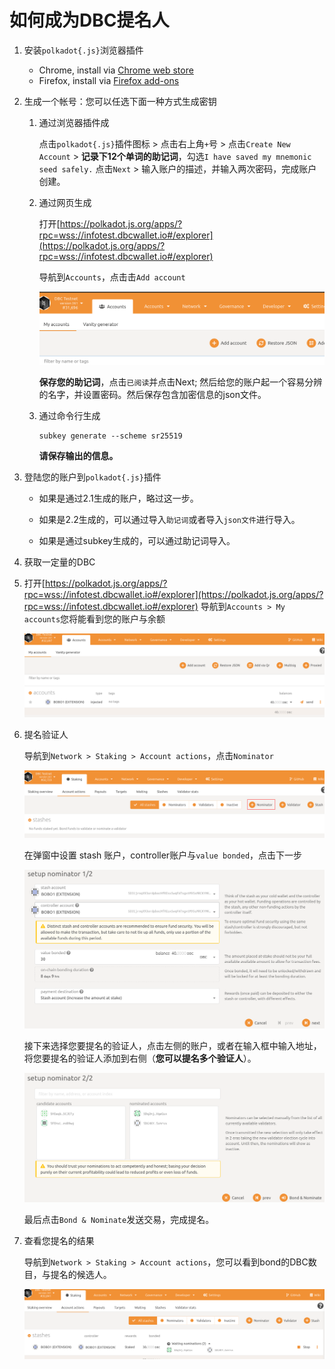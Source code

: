 # 如何成为DBC提名人

1. 安装`polkadot{.js}`浏览器插件

   + Chrome, install via [Chrome web store](https://chrome.google.com/webstore/detail/polkadot{js}-extension/mopnmbcafieddcagagdcbnhejhlodfdd)
   + Firefox, install via [Firefox add-ons](https://addons.mozilla.org/en-US/firefox/addon/polkadot-js-extension/)

2. 生成一个帐号：您可以任选下面一种方式生成密钥

   1. 通过浏览器插件成

      点击`polkadot{.js}`插件图标 > 点击右上角`+`号 > 点击`Create New Account` > **记录下12个单词的助记词**，勾选`I have saved my mnemonic seed safely.` 点击`Next` >  输入账户的描述，并输入两次密码，完成账户创建。

   2. 通过网页生成

      打开[https://polkadot.js.org/apps/?rpc=wss://infotest.dbcwallet.io#/explorer](https://polkadot.js.org/apps/?rpc=wss://infotest.dbcwallet.io#/explorer)

      导航到`Accounts`，点击击`Add account`

      ![image-20210122201904774](staking_dbc_and_voting.assets/image-20210122201904774.png)

      **保存您的助记词**，点击`已阅读`并点击Next; 然后给您的账户起一个容易分辨的名字，并设置密码。然后保存包含加密信息的json文件。

   3. 通过命令行生成

      ```shell
      subkey generate --scheme sr25519
      ```

      **请保存输出的信息。**

3. 登陆您的账户到`polkadot{.js}`插件

   + 如果是通过2.1生成的账户，略过这一步。

   + 如果是2.2生成的，可以通过导入`助记词`或者导入`json文件`进行导入。

   + 如果是通过subkey生成的，可以通过助记词导入。

4. 获取一定量的DBC

5. 打开[https://polkadot.js.org/apps/?rpc=wss://infotest.dbcwallet.io#/explorer](https://polkadot.js.org/apps/?rpc=wss://infotest.dbcwallet.io#/explorer) 导航到`Accounts > My accounts`您将能看到您的账户与余额

   ![image-20210122210826588](staking_dbc_and_voting.assets/image-20210122210826588.png)

6. 提名验证人

   导航到`Network > Staking > Account actions`，点击`Nominator`

   ![image-20210122210945889](staking_dbc_and_voting.assets/image-20210122210945889.png)

   在弹窗中设置 stash 账户，controller账户与`value bonded`，点击下一步

   ![image-20210122211057762](staking_dbc_and_voting.assets/image-20210122211057762.png)

   

   接下来选择您要提名的验证人，点击左侧的账户，或者在输入框中输入地址，将您要提名的验证人添加到右侧（**您可以提名多个验证人**）。

   ![image-20210122211203371](staking_dbc_and_voting.assets/image-20210122211203371.png)

   最后点击`Bond & Nominate`发送交易，完成提名。

7. 查看您提名的结果

   导航到`Network > Staking > Account actions`，您可以看到bond的DBC数目，与提名的候选人。

   ![image-20210122211537605](staking_dbc_and_voting.assets/image-20210122211537605.png)